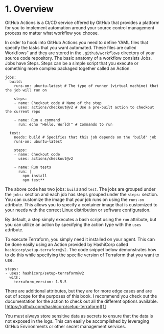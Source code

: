 # 1. Overview

GitHub Actions is a CI/CD service offered by GitHub that provides a platform for you to implement automation around your source control management process no matter what workflow you choose.

In order to hook into GitHub Actions you need to define YAML files that specify the tasks that you want automated. These files are called Workflows” and they are stored in the `.github/workflows` directory of your source code repository. The basic anatomy of a workflow consists Jobs. Jobs have Steps. Steps can be a simple script that you execute or something more complex packaged together called an Action.

	jobs:
	  build:
	    runs-on: ubuntu-latest # The type of runner (virtual machine) that the job will run on
	
	    steps:
	    - name: Checkout code # Name of the step
	      uses: actions/checkout@v2 # Use a pre-built action to checkout the current repo
	
	    - name: Run a command
	      run: echo "Hello, World!" # Commands to run
	
	  test:
	    needs: build # Specifies that this job depends on the 'build' job
	    runs-on: ubuntu-latest
	
	    steps:
	    - name: Checkout code
	      uses: actions/checkout@v2
	
	    - name: Run tests
	      run: |
	        npm install
	        npm test**

The above code has two jobs: `build` and `test`. The jobs are grouped under the `jobs:` section and each job has steps grouped under the `steps:` section. You can customize the image that your job runs on using the `runs-on` attribute. This allows you to specify a container image that is customized to your needs with the correct Linux distribution or software configuration.

By default, a step simply executes a bash script using the `run` attribute, but you can utilize an action by specifying the action type with the `uses` attribute.

To execute Terraform, you simply need it installed on your agent. This can be done easily using an Action provided by HashiCorp called `hashicorp\setup-terraform@v2`. The code snippet below demonstrates how to do this while specifying the specific version of Terraform that you want to use.

	steps:
	- uses: hashicorp/setup-terraform@v2
	  with:
	    terraform_version: 1.5.5

There are additional attributes, but they are for more edge cases and are out of scope for the purposes of this book. I recommend you check out the documentation for the action to check out all the different options available.
[https://github.com/hashicorp/setup-terraform][1]

You must always store sensitive data as secrets to ensure that the data is not exposed in the logs. This can easily be accomplished by leveraging GitHub Environments or other secret management services.

[1]:	https://github.com/hashicorp/setup-terraform